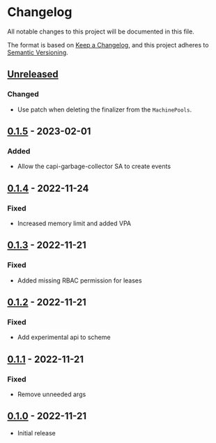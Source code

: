 # Changelog

All notable changes to this project will be documented in this file.

The format is based on [Keep a Changelog](https://keepachangelog.com/en/1.0.0/),
and this project adheres to [Semantic Versioning](https://semver.org/spec/v2.0.0.html).

## [Unreleased]

### Changed

- Use patch when deleting the finalizer from the `MachinePools`.

## [0.1.5] - 2023-02-01

### Added

- Allow the capi-garbage-collector SA to create events 

## [0.1.4] - 2022-11-24

### Fixed

- Increased memory limit and added VPA

## [0.1.3] - 2022-11-21

### Fixed

- Added missing RBAC permission for leases

## [0.1.2] - 2022-11-21

### Fixed

- Add experimental api to scheme

## [0.1.1] - 2022-11-21

### Fixed

- Remove unneeded args

## [0.1.0] - 2022-11-21

- Initial release

[Unreleased]: https://github.com/giantswarm/capi-garbage-collector/compare/v0.1.5...HEAD
[0.1.5]: https://github.com/giantswarm/capi-garbage-collector/compare/v0.1.4...v0.1.5
[0.1.4]: https://github.com/giantswarm/capi-garbage-collector/compare/v0.1.3...v0.1.4
[0.1.3]: https://github.com/giantswarm/capi-garbage-collector/compare/v0.1.2...v0.1.3
[0.1.2]: https://github.com/giantswarm/capi-garbage-collector/compare/v0.1.1...v0.1.2
[0.1.1]: https://github.com/giantswarm/capi-garbage-collector/compare/v0.1.0...v0.1.1
[0.1.0]: https://github.com/giantswarm/capi-garbage-collector/releases/tag/v0.1.0
